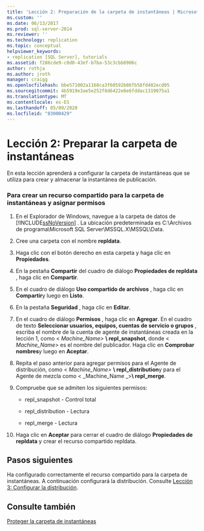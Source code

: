 ```yaml
---
title: 'Lección 2: Preparación de la carpeta de instantáneas | Microsoft Docs'
ms.custom: ''
ms.date: 06/13/2017
ms.prod: sql-server-2014
ms.reviewer: ''
ms.technology: replication
ms.topic: conceptual
helpviewer_keywords:
- replication [SQL Server], tutorials
ms.assetid: f286cde9-c0d0-43ef-b7ba-53c3cbb8906c
author: rothja
ms.author: jroth
manager: craigg
ms.openlocfilehash: bbe571002a1168ca3f60592b86fb58fd482ecd05
ms.sourcegitcommit: 4b5919e3ae5e252f8d6422e8e6fddac1319075a1
ms.translationtype: MT
ms.contentlocale: es-ES
ms.lasthandoff: 05/09/2020
ms.locfileid: "83000429"
---
```

# <a name="lesson-2-preparing-the-snapshot-folder"></a>Lección 2: Preparar la carpeta de instantáneas
  En esta lección aprenderá a configurar la carpeta de instantáneas que se utiliza para crear y almacenar la instantánea de publicación.  
  
### <a name="to-create-a-share-for-the-snapshot-folder-and-assign-permissions"></a>Para crear un recurso compartido para la carpeta de instantáneas y asignar permisos  
  
1.  En el Explorador de Windows, navegue a la carpeta de datos de [!INCLUDE[ssNoVersion](../../includes/ssnoversion-md.md)] . La ubicación predeterminada es C:\Archivos de programa\Microsoft SQL Server\MSSQL.X\MSSQL\Data.  
  
2.  Cree una carpeta con el nombre **repldata**.  
  
3.  Haga clic con el botón derecho en esta carpeta y haga clic en **Propiedades**.  
  
4.  En la pestaña **Compartir** del cuadro de diálogo **Propiedades de repldata** , haga clic en **Compartir**.  
  
5.  En el cuadro de diálogo **Uso compartido de archivos** , haga clic en **Compartir**y luego en **Listo**.  
  
6.  En la pestaña **Seguridad** , haga clic en **Editar**.  
  
7.  En el cuadro de diálogo **Permisos** , haga clic en **Agregar**. En el cuadro de texto **Seleccionar usuarios, equipos, cuentas de servicio o grupos** , escriba el nombre de la cuenta de agente de instantáneas creada en la lección 1, como \< _Machine_Name>_ **\ repl_snapshot**, donde \< *Machine_Name>* es el nombre del publicador. Haga clic en **Comprobar nombres**y luego en **Aceptar**.  
  
8.  Repita el paso anterior para agregar permisos para el Agente de distribución, como \< _Machine_Name>_ **\ repl_distribution**y para el Agente de mezcla como \< _Machine_Name _>**\ repl_merge**.  
  
9. Compruebe que se admiten los siguientes permisos:  
  
    -   repl_snapshot - Control total  
  
    -   repl_distribution - Lectura  
  
    -   repl_merge - Lectura  
  
10. Haga clic en **Aceptar** para cerrar el cuadro de diálogo **Propiedades de repldata** y crear el recurso compartido repldata.  
  
## <a name="next-steps"></a>Pasos siguientes  
 Ha configurado correctamente el recurso compartido para la carpeta de instantáneas. A continuación configurará la distribución. Consulte [Lección 3: Configurar la distribución](lesson-3-configuring-distribution.md).  
  
## <a name="see-also"></a>Consulte también  
 [Proteger la carpeta de instantáneas](security/secure-the-snapshot-folder.md)  
  
  
